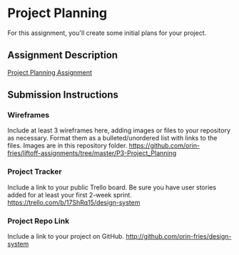 # Project Planning
For this assignment, you'll create some initial plans for your project.

## Assignment Description
[Project Planning Assignment](https://education.launchcode.org/liftoff/modules/assignments/project-planning)

## Submission Instructions

### Wireframes

Include at least 3 wireframes here, adding images or files to your repository as necessary. Format them as a bulleted/unordered list with links to the files.
Images are in this repository folder. https://github.com/orin-fries/liftoff-assignments/tree/master/P3-Project_Planning

### Project Tracker

Include a link to your public Trello board. Be sure you have user stories added for at least your first 2-week sprint.
https://trello.com/b/17ShRq15/design-system

### Project Repo Link

Include a link to your project on GitHub.
http://github.com/orin-fries/design-system
